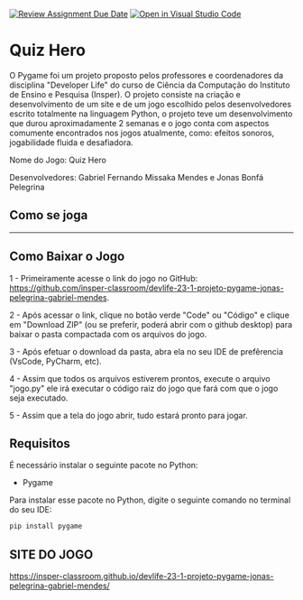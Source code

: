 [![Review Assignment Due Date](https://classroom.github.com/assets/deadline-readme-button-24ddc0f5d75046c5622901739e7c5dd533143b0c8e959d652212380cedb1ea36.svg)](https://classroom.github.com/a/F62_0SL3)
[![Open in Visual Studio Code](https://classroom.github.com/assets/open-in-vscode-718a45dd9cf7e7f842a935f5ebbe5719a5e09af4491e668f4dbf3b35d5cca122.svg)](https://classroom.github.com/online_ide?assignment_repo_id=10907792&assignment_repo_type=AssignmentRepo)
# Quiz Hero

O Pygame foi um projeto proposto pelos professores e coordenadores da disciplina "Developer Life" do curso de Ciência da Computação do Instituto de Ensino e Pesquisa (Insper). O projeto consiste na criação e desenvolvimento de um site e de um jogo escolhido pelos desenvolvedores escrito totalmente na linguagem Python, o projeto teve um desenvolvimento que durou aproximadamente 2 semanas e o jogo conta com aspectos comumente encontrados nos jogos atualmente, como: efeitos sonoros, jogabilidade fluida e desafiadora.

Nome do Jogo: Quiz Hero

Desenvolvedores: Gabriel Fernando Missaka Mendes e Jonas Bonfá Pelegrina

## Como se joga

--- 

## Como Baixar o Jogo

1 - Primeiramente acesse o link do jogo no GitHub: https://github.com/insper-classroom/devlife-23-1-projeto-pygame-jonas-pelegrina-gabriel-mendes.

2 - Após acessar o link, clique no botão verde "Code" ou "Código" e clique em "Download ZIP" (ou se preferir, poderá abrir com o github desktop) para baixar o pasta compactada com os arquivos do jogo.

3 - Após efetuar o download da pasta, abra ela no seu IDE de prefêrencia (VsCode, PyCharm, etc).

4 - Assim que todos os arquivos estiverem prontos, execute o arquivo "jogo.py" ele irá executar o código raiz do jogo que fará com que o jogo seja executado. 

5 - Assim que a tela do jogo abrir, tudo estará pronto para jogar.

## Requisitos

É necessário instalar o seguinte pacote no Python:
* Pygame

Para instalar esse pacote no Python, digite o seguinte comando no terminal do seu IDE:

```bash
pip install pygame
```
## SITE DO JOGO
https://insper-classroom.github.io/devlife-23-1-projeto-pygame-jonas-pelegrina-gabriel-mendes/
